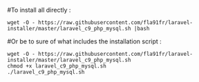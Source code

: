 #To install all directly : 
```
wget -O - https://raw.githubusercontent.com/fla91fr/laravel-installer/master/laravel_c9_php_mysql.sh |bash
```

#Or be to sure of what includes the installation script : 
```
wget -O - https://raw.githubusercontent.com/fla91fr/laravel-installer/master/laravel_c9_php_mysql.sh
chmod +x laravel_c9_php_mysql.sh
./laravel_c9_php_mysql.sh 
```
